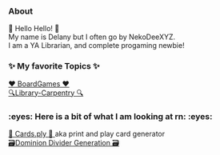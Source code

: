 <h3> About </h3>
<p> 👋 Hello Hello! 👋 </br> 
  My name is Delany but I often go by NekoDeeXYZ. </br>
I am a YA Librarian, and complete progaming newbie! </p>
<h3> ✨ My favorite Topics ✨</h3>
<p> <a href= "https://github.com/search?q=topic%3Aboardgame&type=repositories"> ♥️ BoardGames ♥️ </a><br>
  <a href= "https://github.com/search?q=topic%3Alibrary-carpentry&type=repositories"> 🔍Library-Carpentry 🔍</a></p>
  
<h3> :eyes: Here is a bit of what I am looking at rn:  :eyes: </h3>
<p> <a href= "https://duckduckgo.com](https://github.com/jhauberg/cards.py"> 💖 Cards.ply 💖 </a>  aka print and play card generator <br> 
<a href= "https://github.com/sumpfork/dominiontabs"> 🗃️Dominion Divider Generation 🗃️</a> </p>

<!--
**NekoDeeXYZ/NekoDeeXYZ** is a ✨ _special_ ✨ repository because its `README.md` (this file) appears on your GitHub profile.
-->

